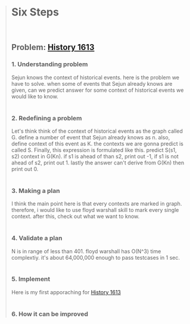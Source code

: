 > # Six Steps
> <br /> 
>
> ## Problem: [History 1613](https://www.acmicpc.net/problem/1613) 
>
> ### 1. Understanding problem
>  Sejun knows the context of historical events. here is the problem we have to solve.
  when some of events that Sejun already knows are given, can we predict answer for some context of 
  historical events we would like to know.
> <br />
> <br />
> ### 2. Redefining a problem
>  Let's think think of the context of historical events as the graph called G. define a number of event 
  that Sejun already knows as n. also, define context of this event as K. the contexts we are gonna predict 
  is called S. Finally, this expression is formulated like this. predict S(s1, s2) context in G(Kn). if s1 is 
  ahead of than s2, print out -1, if s1 is not ahead of s2, print out 1. lastly the answer can't derive from 
  G(Kn) then print out 0. 
> <br />
> <br />
> ### 3. Making a plan
>  I think the main point here is that every contexts are marked in graph. therefore, i would like to use floyd
  warshall skill to mark every single context. after this, check out what we want to know.
> <br />
> <br />
> ### 4. Validate a plan
>  N is in range of less than 401. floyd warshall has O(N^3) time complextiy. it's about 64,000,000 enough to 
  pass testcases in 1 sec.
> <br />
> <br />
> ### 5. Implement
>  Here is my first apporaching for [History 1613](https://github.com/DevStevenLee/Algorithm/blob/master/FloydWarshall/History_1613/History_1613.java)
> <br /> 
> <br />
> ### 6. How it can be improved
>
>
>


